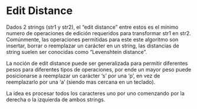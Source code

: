 # Edit Distance
Dados 2 strings (str1 y str2), el “edit distance” entre estos es el mínimo numero de operaciones de edición requeridos para transformar str1 en str2. Comúnmente, las operaciones permitidas para este este algoritmo son insertar, borrar o reemplazar un carácter en un string, las distancias de string suelen ser conocidas como “Levenshtein distance”.

La noción de edit distance puede ser generalizada para permitir diferentes pesos para diferentes tipos de operaciones, por ende un mayor peso puede posicionarse a reemplazar un carácter ‘s’ por una ‘p’, en vez de reemplazarlo por una ‘a’ (siendo mas cercana en un teclado).

La idea es procesar todos los caracteres uno por uno comenzando por la derecha o la izquierda de ambos strings.

